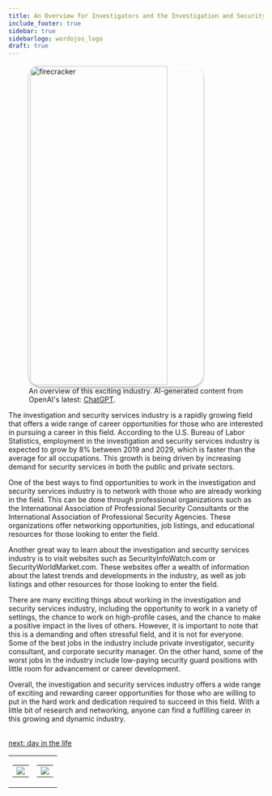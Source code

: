 ```yaml
---
title: An Overview for Investigators and the Investigation and Security Services  Industry
include_footer: true
sidebar: true
sidebarlogo: wordojos_logo
draft: true
---
```

<figure>
    <img src='/uploads/small/investigators.jpg' style="width: 80%;height: 630px;padding: 3px; box-shadow: 0 3px 5px rgba(0,0,0,.3);border-radius: 25px;overflow: hidden;border: none;" align="middle"; alt='firecracker';/>
    <figcaption>An overview of this exciting industry. AI-generated content from OpenAI's latest: <a href="https://openai.com/blog/chatgpt/" >ChatGPT</a>.</figcaption>
</figure>
<p>
The investigation and security services industry is a rapidly growing field that offers a wide range of career opportunities for those who are interested in pursuing a career in this field. According to the U.S. Bureau of Labor Statistics, employment in the investigation and security services industry is expected to grow by 8% between 2019 and 2029, which is faster than the average for all occupations. This growth is being driven by increasing demand for security services in both the public and private sectors.

One of the best ways to find opportunities to work in the investigation and security services industry is to network with those who are already working in the field. This can be done through professional organizations such as the International Association of Professional Security Consultants or the International Association of Professional Security Agencies. These organizations offer networking opportunities, job listings, and educational resources for those looking to enter the field.

Another great way to learn about the investigation and security services industry is to visit websites such as SecurityInfoWatch.com or SecurityWorldMarket.com. These websites offer a wealth of information about the latest trends and developments in the industry, as well as job listings and other resources for those looking to enter the field.

There are many exciting things about working in the investigation and security services industry, including the opportunity to work in a variety of settings, the chance to work on high-profile cases, and the chance to make a positive impact in the lives of others. However, it is important to note that this is a demanding and often stressful field, and it is not for everyone. Some of the best jobs in the industry include private investigator, security consultant, and corporate security manager. On the other hand, some of the worst jobs in the industry include low-paying security guard positions with little room for advancement or career development.

Overall, the investigation and security services industry offers a wide range of exciting and rewarding career opportunities for those who are willing to put in the hard work and dedication required to succeed in this field. With a little bit of research and networking, anyone can find a fulfilling career in this growing and dynamic industry.

<br>
<a href="https://workdojos.com/investigators/day-in-the-life">next: day in the life</a>
</p>
<table border="0" cellpadding="0" cellspacing="0" width="600" id="templateColumns">
    <tr>
        <td align="center" valign="top" width="50%" class="templateColumnContainer">
            <table border="0" cellpadding="10" cellspacing="0" height="100%" width="100px">
                <tr>
                    <td class="leftColumnContent">
                      <a href="https://investigators.workdojos.com">
                        <img src="/uploads/d.svg" class="columnImage" />
                    </td>
                </tr>
            </table>
        </td>
        <td align="center" valign="top" width="50%" class="templateColumnContainer">
            <table border="0" cellpadding="10" cellspacing="0" height="100%" width="100px">
                <tr>
                    <td class="rightColumnContent">
                      <a href="https://videogamers.workdojos.com">
                        <img src="/uploads/randomdojo.svg" class="columnImage" />
                    </td>
            </table>
        </td>
    </tr>
</table>